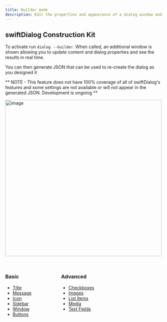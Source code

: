 ```yaml
---
title: Builder mode
description: Edit the properties and appearance of a dialog window and output the results as a json config
---
```



## swiftDialog Construction Kit

To activate run `dialog --builder`. When called, an additional window is shown allowing you to update content and dialog properties and see the results in real time.

You can then generate JSON that can be used to re-create the dialog as you designed it

** NOTE - This feature does not have 100% coverage of all of swiftDialog's features and some settings are not available or will not appear in the generated JSON. Development is ongoing **

<img width="500" alt="image" src="/builder/builder_main.png" />

<div className="not-content" style="display: grid; grid-template-columns: 1fr 1fr 1fr; gap: 2rem; margin: 2rem 0; align-items: flex-start;">

<div style="align-self: flex-start;">

### Basic
 - [Title](/builder/title/)
 - [Message](/builder/message/)
 - [Icon](/builder/icon/)
 - [Sidebar](/builder/sidebar/)
 - [Window](/builder/window/)
 - [Buttons](/builder/buttons/)

</div>

<div style="align-self: flex-start;">

### Advanced
 - [Checkboxes](/builder/checkboxes/)
 - [Images](/builder/images/)
 - [List Items](/builder/listitems/)
 - [Media](/builder/media/)
 - [Text Fields](/builder/textfields/)

</div>

</div>